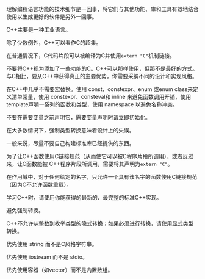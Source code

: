 理解编程语言功能的技术细节是一回事，将它们与其他功能、库和工具有效地结合使用以生成更好的软件是另外一回事。

C++主要是一种工业语言。

除了少数例外，C++可以看作C的超集。

在普通情况下，C代码片段可以被编译为C并使用`extern "C"`机制链接。

不要将C++视为添加了一些功能的C。C++可以那样使用，但那不是最好的方式。与C相比，要从C++中获得真正的主要优势，你需要采纳不同的设计和实现风格。

在C++中几乎不需要宏替换。使用 const、constexpr、enum 或enum class来定义清单常量，使用 constexpr、consteval和 inline 来避免函数调用开销，使用template声明一系列的函数和类型，使用 namespace 以避免名称冲突。

不要在需要变量之前声明它，需要变量声明时请立即初始化。

在大多数情况下，强制类型转换意味着设计上的失误。

一般来说，尽量不要自己构建标准库已经提供的东西。

为了让C++函数使用C链接规范（从而使它可以被C程序片段所调用），或者反过来，让C函数能被 C++程序片段所调用，需要将其声明为`extern "C"`。

在作用域中，对于任何给定的名字，只允许一个具有该名字的函数使用C链接规范（因为C不允许函数重载）。

学习C++时，请使用你能获得的最新的、最完整的标准C++实现。

避免强制转换。

C++不允许从整数到枚举类型的隐式转换；如果必须进行转换，请使用显式类型转换。

优先使用 string 而不是C风格字符串。

优先使用 iostream 而不是 stdio。

优先使用容器（如vector）而不是内置数组。